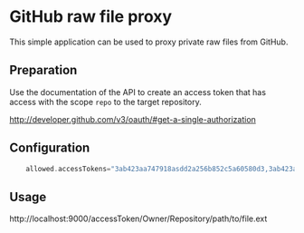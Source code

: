 GitHub raw file proxy
=====================

This simple application can be used to proxy private raw files from GitHub.

Preparation
-----------

Use the documentation of the API to create an access token that has access with the 
scope `repo` to the target repository.

http://developer.github.com/v3/oauth/#get-a-single-authorization

Configuration
-------------

``` scala
	allowed.accessTokens="3ab423aa747918asdd2a256b852c5a60580d3,3ab423aa7479186c96eb32asd5a60asd0d3"
```

Usage
-----

http://localhost:9000/accessToken/Owner/Repository/path/to/file.ext

